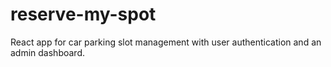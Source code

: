 # reserve-my-spot
React app for car parking slot management with user authentication and an admin dashboard.
